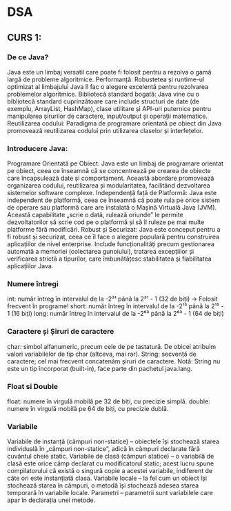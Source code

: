 # DSA
## CURS 1:
### De ce Java?
 Java este un limbaj versatil care poate fi folosit pentru a rezolva o gamă largă de probleme algoritmice.
 Performanță: Robustetea și runtime-ul optimizat al limbajului Java îl fac o alegere excelentă pentru rezolvarea problemelor algoritmice.
 Bibliotecă standard bogată: Java vine cu o bibliotecă standard cuprinzătoare care include structuri de date (de exemplu, ArrayList, HashMap), clase utilitare și API-uri puternice pentru manipularea șirurilor de caractere, input/output și operații matematice.
 Reutilizarea codului: Paradigma de programare orientată pe obiect din Java promovează reutilizarea codului prin utilizarea claselor și interfețelor.
 ### Introducere Java:
 Programare Orientată pe Obiect: Java este un limbaj de programare orientat pe obiect, ceea ce înseamnă că se concentrează pe crearea de obiecte care încapsulează date și comportament. Această abordare promovează organizarea codului, reutilizarea și modularitatea, facilitând dezvoltarea sistemelor software complexe.
 Independență față de Platformă: Java este independent de platformă, ceea ce înseamnă că poate rula pe orice sistem de operare sau platformă care are instalată o Mașină Virtuală Java (JVM). Această capabilitate „scrie o dată, rulează oriunde” le permite dezvoltatorilor să scrie cod pe o platformă și să îl ruleze pe mai multe platforme fără modificări.
 Robust și Securizat: Java este conceput pentru a fi robust și securizat, ceea ce îl face o alegere populară pentru construirea aplicațiilor de nivel enterprise. Include funcționalități precum gestionarea automată a memoriei (colectarea gunoiului), tratarea excepțiilor și verificarea strictă a tipurilor, care îmbunătățesc stabilitatea și fiabilitatea aplicațiilor Java.
 ### Numere întregi
int: număr întreg în intervalul de la -2³¹ până la 2³¹ - 1 (32 de biți)
→ Folosit frecvent în programe!
short: număr întreg în intervalul de la -2¹⁵ până la 2¹⁵ - 1 (16 biți)
long: număr întreg în intervalul de la -2⁶³ până la 2⁶³ - 1 (64 de biți)
### Caractere și Șiruri de caractere
char: simbol alfanumeric, precum cele de pe tastatură.
De obicei atribuim valori variabilelor de tip char (altceva, mai rar).
String: secvență de caractere; cel mai frecvent concatenăm șiruri de caractere.
Notă: String nu este un tip încorporat (built-in), face parte din pachetul java.lang.
### Float si Double
float: numere în virgulă mobilă pe 32 de biți, cu precizie simplă.
double: numere în virgulă mobilă pe 64 de biți, cu precizie dublă.
### Variabile
Variabile de instanță (câmpuri non-statice) – obiectele își stochează starea individuală în „câmpuri non-statice”, adică în câmpuri declarate fără cuvântul cheie static.
Variabile de clasă (câmpuri statice) – o variabilă de clasă este orice câmp declarat cu modificatorul static; acest lucru spune compilatorului că există o singură copie a acestei variabile, indiferent de câte ori este instanțiată clasa.
Variabile locale – la fel cum un obiect își stochează starea în câmpuri, o metodă își stochează adesea starea temporară în variabile locale.
Parametri – parametrii sunt variabilele care apar în declarația unei metode.
